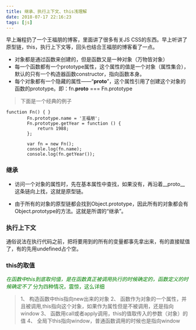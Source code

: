 ```yaml
---
title: 继承、执行上下文、this浅理解
date: 2018-07-17 22:16:23
tags: [js]
---
```


早上瀚程扔了一个王福朋的博客，里面讲了很多有关JS CSS的东西。早上听讲了原型链，this，执行上下文等，回头也结合王福朋的博客看了一点。
+ 对象都是通过函数来创建的，但是函数又是一种对象（万物皆对象）
+  每一个函数都有一个prototype属性，这个属性的值是一个对象（属性集合），默认的只有一个构造器函数constructor，指向函数本身。
+  每个对象都有一个隐藏的属性——“__proto__”，这个属性引用了创建这个对象的函数的prototype。即：fn.__proto__ === Fn.prototype
  
>下面是一个经典的例子
```
function Fn() { }
        Fn.prototype.name = '王福朋';
        Fn.prototype.getYear = function () {
            return 1988;
        };

        var fn = new Fn();
        console.log(fn.name);
        console.log(fn.getYear());
```

### 继承
+ 访问一个对象的属性时，先在基本属性中查找，如果没有，再沿着__proto__这条链向上找，这就是原型链。

+ 由于所有的对象的原型链都会找到Object.prototype，因此所有的对象都会有Object.prototype的方法。这就是所谓的“继承”。

### 执行上下文
通俗说法在执行代码之前，把将要用到的所有的变量都事先拿出来，有的直接赋值了，有的先用undefined占个空。

### this的取值
<em><font color="green">在函数中this到底取何值，是在函数真正被调用执行的时候确定的，函数定义的时候确定不了</em>
分为四种情况，震惊，这么详细
>1、 构造函数中this指向new出来的对象
2、 函数作为对象的一个属性，并且被调用,this指向这个对象，如果作为属性但是不被调用，还是指向window
3、 函数用call或者apply调用，this的值取传入的参数（对象）的值
4、 全局下this指向window，普通函数调用的时候也是指向window


